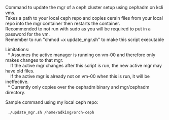 Command to update the mgr of a ceph cluster setup using cephadm on kcli vms.  
Takes a path to your local ceph repo and copies cerain files from your local repo into the mgr container then restarts the container.  
Recommended to not run with sudo as you will be required to put in a password for the vm.  
Remember to run "chmod +x update_mgr.sh" to make this script executable  

Limitations:  
&nbsp;&nbsp;* Assumes the active manager is running on vm-00 and therefore only makes changes to that mgr.  
&nbsp;&nbsp;&nbsp;&nbsp;If the active mgr changes after this script is run, the new active mgr may have old files.  
&nbsp;&nbsp;&nbsp;&nbsp;If the active mgr is already not on vm-00 when this is run, it will be ineffective.  
&nbsp;&nbsp;* Currently only copies over the cephadm binary and mgr/cephadm directory.  
  
Sample command using my local ceph repo:  
  
&nbsp;&nbsp;`./update_mgr.sh /home/adking/orch-ceph`  
